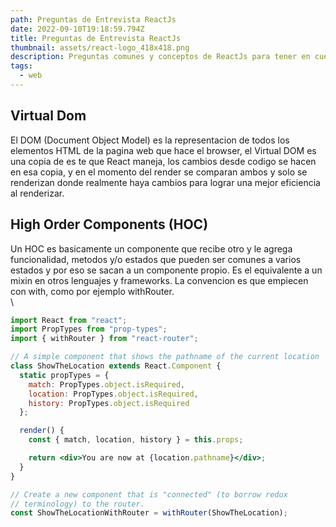 ```yaml
---
path: Preguntas de Entrevista ReactJs
date: 2022-09-10T19:18:59.794Z
title: Preguntas de Entrevista ReactJs
thumbnail: assets/react-logo_418x418.png
description: Preguntas comunes y conceptos de ReactJs para tener en cuenta en entrevistas.
tags:
  - web
---
```

## V﻿irtual Dom

E﻿l DOM (Document Object Model) es la representacion de todos los elementos HTML de la pagina web que hace el browser, el Virtual DOM es una copia de es te que React maneja, los cambios desde codigo se hacen en esa copia, y en el momento del render se comparan ambos y solo se renderizan donde  realmente haya cambios para lograr una mejor eficiencia al renderizar.

## H﻿igh Order Components (HOC)

U﻿n HOC es basicamente un componente que recibe otro y le agrega funcionalidad, metodos y/o estados que pueden ser comunes a varios estados y por eso se sacan a un componente propio. Es el equivalente a un mixin en otros lenguajes y frameworks. La convencion es que empiecen con with, como por ejemplo withRouter.\
\
<!--StartFragment-->

```jsx
import React from "react";
import PropTypes from "prop-types";
import { withRouter } from "react-router";

// A simple component that shows the pathname of the current location
class ShowTheLocation extends React.Component {
  static propTypes = {
    match: PropTypes.object.isRequired,
    location: PropTypes.object.isRequired,
    history: PropTypes.object.isRequired
  };

  render() {
    const { match, location, history } = this.props;

    return <div>You are now at {location.pathname}</div>;
  }
}

// Create a new component that is "connected" (to borrow redux
// terminology) to the router.
const ShowTheLocationWithRouter = withRouter(ShowTheLocation);
```

<!--EndFragment-->